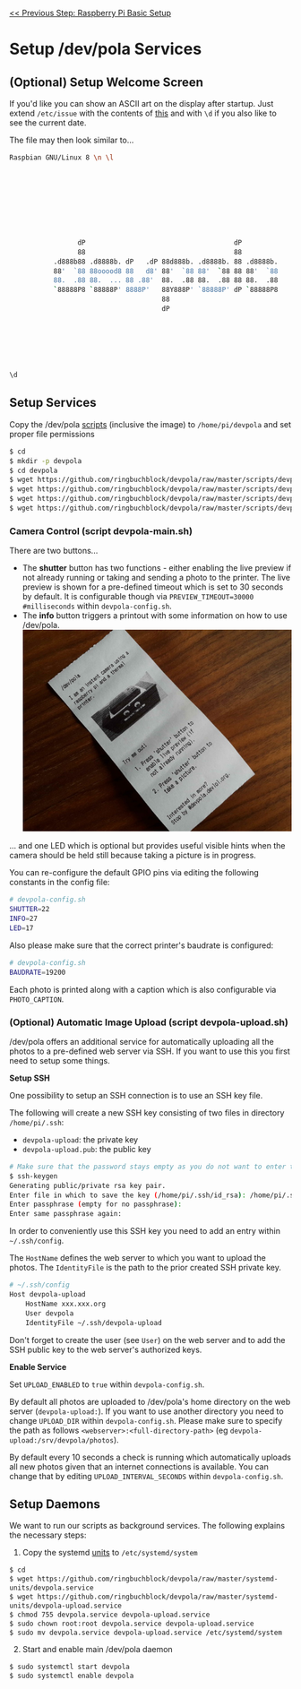 [<< Previous Step: Raspberry Pi Basic Setup](/doc/setup-sw-basic.md)

# Setup /dev/pola Services


## (Optional) Setup Welcome Screen

If you'd like you can show an ASCII art on the display after startup. Just extend ```/etc/issue``` with the contents of [this](devpola-welcome.txt) and with ```\d``` if you also like to see the current date.

The file may then look similar to...
```bash
Raspbian GNU/Linux 8 \n \l








                 dP                                     dP          
                 88                                     88          
           .d888b88 .d8888b. dP   .dP 88d888b. .d8888b. 88 .d8888b. 
           88'  `88 88ooood8 88   d8' 88'  `88 88'  `88 88 88'  `88 
           88.  .88 88.  ... 88 .88'  88.  .88 88.  .88 88 88.  .88 
           `88888P8 `88888P' 8888P'   88Y888P' `88888P' dP `88888P8 
                                      88                            
                                      dP                            






\d
```


## Setup Services

Copy the /dev/pola [scripts](/scripts) (inclusive the image) to ```/home/pi/devpola``` and set proper file permissions 
```bash
$ cd
$ mkdir -p devpola
$ cd devpola
$ wget https://github.com/ringbuchblock/devpola/raw/master/scripts/devpola-config.sh
$ wget https://github.com/ringbuchblock/devpola/raw/master/scripts/devpola-main.sh
$ wget https://github.com/ringbuchblock/devpola/raw/master/scripts/devpola-upload.sh
$ wget https://github.com/ringbuchblock/devpola/raw/master/scripts/devpola.jpg
```


### Camera Control (script devpola-main.sh)

There are two buttons...
* The **shutter** button has two functions - either enabling the live preview if not already running or taking and sending a photo to the printer. The live preview is shown for a pre-defined timeout which is set to 30 seconds by default. It is configurable though via ```PREVIEW_TIMEOUT=30000 #milliseconds``` within ```devpola-config.sh```.
* The **info** button triggers a printout with some information on how to use /dev/pola.
![info text](/doc/img/info.jpg)

... and one LED which is optional but provides useful visible hints when the camera should be held still because taking a picture is in progress.

You can re-configure the default GPIO pins via editing the following constants in the config file:
```bash
# devpola-config.sh
SHUTTER=22
INFO=27
LED=17
```

Also please make sure that the correct printer's baudrate is configured:
```bash
# devpola-config.sh
BAUDRATE=19200
```

Each photo is printed along with a caption which is also configurable via ```PHOTO_CAPTION```.





### (Optional) Automatic Image Upload (script devpola-upload.sh)

/dev/pola offers an additional service for automatically uploading all the photos to a pre-defined web server via SSH. If you want to use this you first need to setup some things.

**Setup SSH**

One possibility to setup an SSH connection is to use an SSH key file.


The following will create a new SSH key consisting of two files in directory ```/home/pi/.ssh```:
* ```devpola-upload```: the private key
* ```devpola-upload.pub```: the public key

```bash
# Make sure that the password stays empty as you do not want to enter the password every time you reboot /dev/pola.
$ ssh-keygen 
Generating public/private rsa key pair.
Enter file in which to save the key (/home/pi/.ssh/id_rsa): /home/pi/.ssh/devpola-upload
Enter passphrase (empty for no passphrase): 
Enter same passphrase again:
```

In order to conveniently use this SSH key you need to add an entry within ```~/.ssh/config```.

The ```HostName``` defines the web server to which you want to upload the photos. The ```IdentityFile``` is the path to the prior created SSH private key.
```bash
# ~/.ssh/config
Host devpola-upload
	HostName xxx.xxx.org
	User devpola
	IdentityFile ~/.ssh/devpola-upload
```

Don't forget to create the user (see ```User```) on the web server and to add the SSH public key to the web server's authorized keys.

**Enable Service**

Set ```UPLOAD_ENABLED``` to ```true``` within ```devpola-config.sh```.

By default all photos are uploaded to /dev/pola's home directory on the web server (```devpola-upload:```). If you want to use another directory you need to change ```UPLOAD_DIR``` within ```devpola-config.sh```. Please make sure to specify the path as follows ```<webserver>:<full-directory-path>``` (eg ```devpola-upload:/srv/devpola/photos```).

By default every 10 seconds a check is running which automatically uploads all new photos given that an internet connections is available. You can change that by editing ```UPLOAD_INTERVAL_SECONDS``` within ```devpola-config.sh```.



## Setup Daemons

We want to run our scripts as background services. The following explains the necessary steps:

1. Copy the systemd [units](systemd-units) to ```/etc/systemd/system```
```
$ cd
$ wget https://github.com/ringbuchblock/devpola/raw/master/systemd-units/devpola.service
$ wget https://github.com/ringbuchblock/devpola/raw/master/systemd-units/devpola-upload.service
$ chmod 755 devpola.service devpola-upload.service
$ sudo chown root:root devpola.service devpola-upload.service
$ sudo mv devpola.service devpola-upload.service /etc/systemd/system
```
2. Start and enable main /dev/pola daemon 
```
$ sudo systemctl start devpola
$ sudo systemctl enable devpola
```
